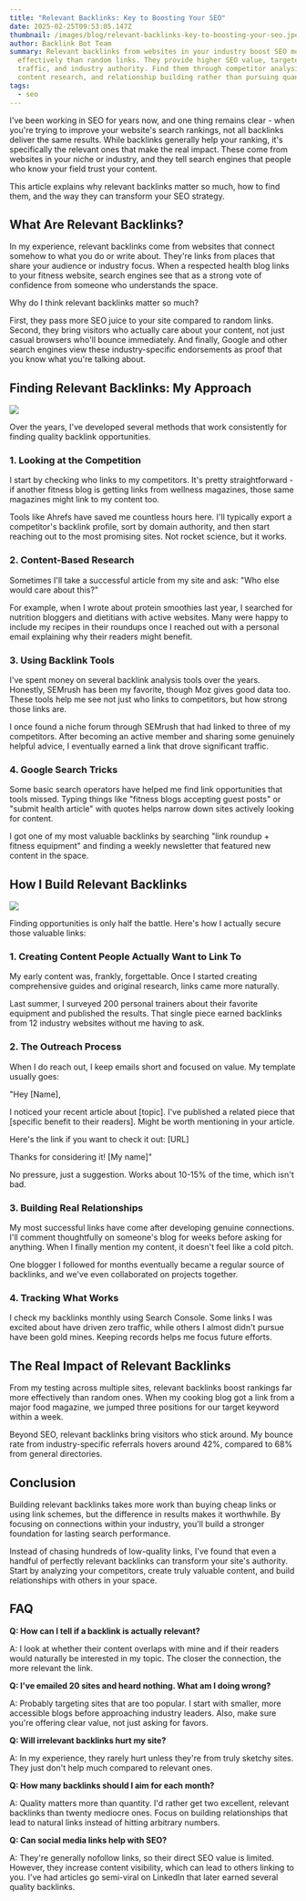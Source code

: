 ```yaml
---
title: "Relevant Backlinks: Key to Boosting Your SEO"
date: 2025-02-25T09:53:05.147Z
thumbnail: /images/blog/relevant-backlinks-key-to-boosting-your-seo.jpeg
author: Backlink Bot Team
summary: Relevant backlinks from websites in your industry boost SEO more
  effectively than random links. They provide higher SEO value, targeted
  traffic, and industry authority. Find them through competitor analysis,
  content research, and relationship building rather than pursuing quantity.
tags:
  - seo
---
```

I've been working in SEO for years now, and one thing remains clear - when you're trying to improve your website's search rankings, not all backlinks deliver the same results. While backlinks generally help your ranking, it's specifically the relevant ones that make the real impact. These come from websites in your niche or industry, and they tell search engines that people who know your field trust your content.

This article explains why relevant backlinks matter so much, how to find them, and the way they can transform your SEO strategy.



## What Are Relevant Backlinks?

In my experience, relevant backlinks come from websites that connect somehow to what you do or write about. They're links from places that share your audience or industry focus. When a respected health blog links to your fitness website, search engines see that as a strong vote of confidence from someone who understands the space.

Why do I think relevant backlinks matter so much?

First, they pass more SEO juice to your site compared to random links. Second, they bring visitors who actually care about your content, not just casual browsers who'll bounce immediately. And finally, Google and other search engines view these industry-specific endorsements as proof that you know what you're talking about.



## Finding Relevant Backlinks: My Approach

![](/images/blog/finding-relevant-backlinks_-my-approach-visual-selection.png)

Over the years, I've developed several methods that work consistently for finding quality backlink opportunities.

### 1. Looking at the Competition

I start by checking who links to my competitors. It's pretty straightforward - if another fitness blog is getting links from wellness magazines, those same magazines might link to my content too.

Tools like Ahrefs have saved me countless hours here. I'll typically export a competitor's backlink profile, sort by domain authority, and then start reaching out to the most promising sites. Not rocket science, but it works.

### 2. Content-Based Research

Sometimes I'll take a successful article from my site and ask: "Who else would care about this?"

For example, when I wrote about protein smoothies last year, I searched for nutrition bloggers and dietitians with active websites. Many were happy to include my recipes in their roundups once I reached out with a personal email explaining why their readers might benefit.

### 3. Using Backlink Tools

I've spent money on several backlink analysis tools over the years. Honestly, SEMrush has been my favorite, though Moz gives good data too. These tools help me see not just who links to competitors, but how strong those links are.

I once found a niche forum through SEMrush that had linked to three of my competitors. After becoming an active member and sharing some genuinely helpful advice, I eventually earned a link that drove significant traffic.

### 4. Google Search Tricks

Some basic search operators have helped me find link opportunities that tools missed. Typing things like "fitness blogs accepting guest posts" or "submit health article" with quotes helps narrow down sites actively looking for content.

I got one of my most valuable backlinks by searching "link roundup + fitness equipment" and finding a weekly newsletter that featured new content in the space.



## How I Build Relevant Backlinks

![](/images/blog/how-i-build-relevant-backlinks-visual-selection.png)

Finding opportunities is only half the battle. Here's how I actually secure those valuable links:

### 1. Creating Content People Actually Want to Link To

My early content was, frankly, forgettable. Once I started creating comprehensive guides and original research, links came more naturally.

Last summer, I surveyed 200 personal trainers about their favorite equipment and published the results. That single piece earned backlinks from 12 industry websites without me having to ask.

### 2. The Outreach Process

When I do reach out, I keep emails short and focused on value. My template usually goes:

"Hey \[Name],

I noticed your recent article about \[topic]. I've published a related piece that \[specific benefit to their readers]. Might be worth mentioning in your article.

Here's the link if you want to check it out: \[URL]

Thanks for considering it! \[My name]"

No pressure, just a suggestion. Works about 10-15% of the time, which isn't bad.

### 3. Building Real Relationships

My most successful links have come after developing genuine connections. I'll comment thoughtfully on someone's blog for weeks before asking for anything. When I finally mention my content, it doesn't feel like a cold pitch.

One blogger I followed for months eventually became a regular source of backlinks, and we've even collaborated on projects together.

### 4. Tracking What Works

I check my backlinks monthly using Search Console. Some links I was excited about have driven zero traffic, while others I almost didn't pursue have been gold mines. Keeping records helps me focus future efforts.



## The Real Impact of Relevant Backlinks

From my testing across multiple sites, relevant backlinks boost rankings far more effectively than random ones. When my cooking blog got a link from a major food magazine, we jumped three positions for our target keyword within a week.

Beyond SEO, relevant backlinks bring visitors who stick around. My bounce rate from industry-specific referrals hovers around 42%, compared to 68% from general directories.



## Conclusion

Building relevant backlinks takes more work than buying cheap links or using link schemes, but the difference in results makes it worthwhile. By focusing on connections within your industry, you'll build a stronger foundation for lasting search performance.

Instead of chasing hundreds of low-quality links, I've found that even a handful of perfectly relevant backlinks can transform your site's authority. Start by analyzing your competitors, create truly valuable content, and build relationships with others in your space.



## FAQ

**Q: How can I tell if a backlink is actually relevant?** 

A: I look at whether their content overlaps with mine and if their readers would naturally be interested in my topic. The closer the connection, the more relevant the link.

**Q: I've emailed 20 sites and heard nothing. What am I doing wrong?**

 A: Probably targeting sites that are too popular. I start with smaller, more accessible blogs before approaching industry leaders. Also, make sure you're offering clear value, not just asking for favors.

**Q: Will irrelevant backlinks hurt my site?** 

A: In my experience, they rarely hurt unless they're from truly sketchy sites. They just don't help much compared to relevant ones.

**Q: How many backlinks should I aim for each month?** 

A: Quality matters more than quantity. I'd rather get two excellent, relevant backlinks than twenty mediocre ones. Focus on building relationships that lead to natural links instead of hitting arbitrary numbers.

**Q: Can social media links help with SEO?** 

A: They're generally nofollow links, so their direct SEO value is limited. However, they increase content visibility, which can lead to others linking to you. I've had articles go semi-viral on LinkedIn that later earned several quality backlinks.
